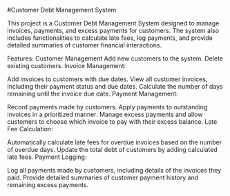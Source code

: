 #Customer Debt Management System


This project is a Customer Debt Management System designed to manage invoices, payments, and excess payments for customers. The system also includes functionalities to calculate late fees, log payments, and provide detailed summaries of customer financial interactions.

Features:
Customer Management
Add new customers to the system.
Delete existing customers.
Invoice Management:

Add invoices to customers with due dates.
View all customer invoices, including their payment status and due dates.
Calculate the number of days remaining until the invoice due date.
Payment Management:

Record payments made by customers.
Apply payments to outstanding invoices in a prioritized manner.
Manage excess payments and allow customers to choose which invoice to pay with their excess balance.
Late Fee Calculation:

Automatically calculate late fees for overdue invoices based on the number of overdue days.
Update the total debt of customers by adding calculated late fees.
Payment Logging:

Log all payments made by customers, including details of the invoices they paid.
Provide detailed summaries of customer payment history and remaining excess payments.
